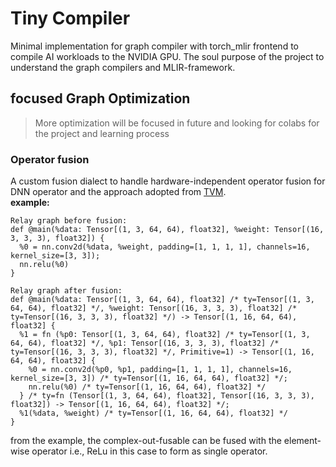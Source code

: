 # Tiny Compiler 
Minimal implementation for graph compiler with torch_mlir frontend to compile AI workloads to the NVIDIA GPU. The soul purpose of the project to understand the graph compilers and MLIR-framework. 

## focused Graph Optimization 
> More optimization will be focused in future and looking for colabs for the project and learning process

<h3>Operator fusion</h3>

A custom fusion dialect to handle hardware-independent operator fusion 
for DNN operator and the approach adopted from [TVM](https://layman-n-ish.github.io/pdfs/TVM_Review_Report.pdf).\
<b>example:</b>

```
Relay graph before fusion:
def @main(%data: Tensor[(1, 3, 64, 64), float32], %weight: Tensor[(16, 3, 3, 3), float32]) {
  %0 = nn.conv2d(%data, %weight, padding=[1, 1, 1, 1], channels=16, kernel_size=[3, 3]);
  nn.relu(%0)
}

Relay graph after fusion:
def @main(%data: Tensor[(1, 3, 64, 64), float32] /* ty=Tensor[(1, 3, 64, 64), float32] */, %weight: Tensor[(16, 3, 3, 3), float32] /* ty=Tensor[(16, 3, 3, 3), float32] */) -> Tensor[(1, 16, 64, 64), float32] {
  %1 = fn (%p0: Tensor[(1, 3, 64, 64), float32] /* ty=Tensor[(1, 3, 64, 64), float32] */, %p1: Tensor[(16, 3, 3, 3), float32] /* ty=Tensor[(16, 3, 3, 3), float32] */, Primitive=1) -> Tensor[(1, 16, 64, 64), float32] {
    %0 = nn.conv2d(%p0, %p1, padding=[1, 1, 1, 1], channels=16, kernel_size=[3, 3]) /* ty=Tensor[(1, 16, 64, 64), float32] */;
    nn.relu(%0) /* ty=Tensor[(1, 16, 64, 64), float32] */
  } /* ty=fn (Tensor[(1, 3, 64, 64), float32], Tensor[(16, 3, 3, 3), float32]) -> Tensor[(1, 16, 64, 64), float32] */;
  %1(%data, %weight) /* ty=Tensor[(1, 16, 64, 64), float32] */
}
```
from the example, the complex-out-fusable can be fused with the element-wise operator i.e., ReLu in this case to form as single operator.

